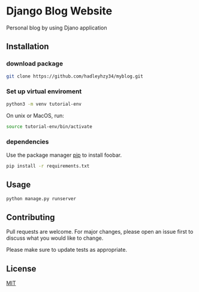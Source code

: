 # Django Blog Website

Personal blog by using Djano application


## Installation
### download package
```bash
git clone https://github.com/hadleyhzy34/myblog.git
```

### Set up virtual enviroment

```bash
python3 -m venv tutorial-env
```
On unix or MacOS, run:
```bash
source tutorial-env/bin/activate
```

### dependencies
Use the package manager [pip](https://pip.pypa.io/en/stable/) to install foobar.

```bash
pip install -r requirements.txt
```

## Usage

```python
python manage.py runserver
```

## Contributing
Pull requests are welcome. For major changes, please open an issue first to discuss what you would like to change.

Please make sure to update tests as appropriate.

## License
[MIT](https://choosealicense.com/licenses/mit/)
